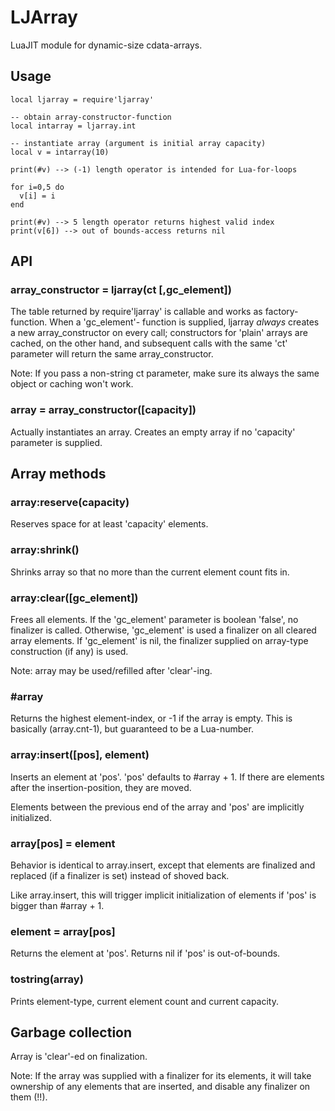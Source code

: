 # LJArray

LuaJIT module for dynamic-size cdata-arrays.

## Usage


    local ljarray = require'ljarray'

    -- obtain array-constructor-function
    local intarray = ljarray.int

    -- instantiate array (argument is initial array capacity)
    local v = intarray(10)

    print(#v) --> (-1) length operator is intended for Lua-for-loops

    for i=0,5 do
      v[i] = i
    end

    print(#v) --> 5 length operator returns highest valid index
    print(v[6]) --> out of bounds-access returns nil

## API

### array_constructor = ljarray(ct [,gc_element])


The table returned by require'ljarray' is callable and works as factory-
function. When a 'gc_element'- function is supplied, ljarray *always*
creates a new array_constructor on every call; constructors for 'plain'
arrays are cached, on the other hand, and subsequent calls with the same
'ct' parameter will return the same array_constructor.

Note: If you pass a non-string ct parameter, make sure its always the same
object or caching won't work.

### array = array_constructor([capacity])

Actually instantiates an array. Creates an empty array if no 'capacity'
parameter is supplied.

## Array methods

### array:reserve(capacity)

Reserves space for at least 'capacity' elements.

### array:shrink()

Shrinks array so that no more than the current element count fits in.

### array:clear([gc_element])

Frees all elements.
If the 'gc_element' parameter is boolean 'false', no finalizer is called.
Otherwise, 'gc_element' is used a finalizer on all cleared array elements.
If 'gc_element' is nil, the finalizer supplied on array-type construction (if
any) is used.

Note: array may be used/refilled after 'clear'-ing.

### #array

Returns the highest element-index, or -1 if the array is empty.
This is basically (array.cnt-1), but guaranteed to be a Lua-number.

### array:insert([pos], element)

Inserts an element at 'pos'. 
'pos' defaults to #array + 1.
If there are elements after the insertion-position, they are moved.

Elements between the previous end of the array and 'pos' are implicitly
initialized.

### array[pos] = element

Behavior is identical to array.insert, except that elements are finalized
and replaced (if a finalizer is set) instead of shoved back.

Like array.insert, this will trigger implicit initialization of elements
if 'pos' is bigger than #array + 1.

### element = array[pos]

Returns the element at 'pos'. Returns nil if 'pos' is out-of-bounds.

### tostring(array)

Prints element-type, current element count and current capacity.

## Garbage collection

Array is 'clear'-ed on finalization.

Note: If the array was supplied with a finalizer for its elements, it
will take ownership of any elements that are inserted, and disable any
finalizer on them (!!).
